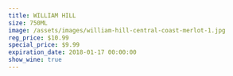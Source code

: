 ```yaml
---
title: WILLIAM HILL
size: 750ML
image: /assets/images/william-hill-central-coast-merlot-1.jpg
reg_price: $10.99
special_price: $9.99
expiration_date: 2018-01-17 00:00:00
show_wine: true
---
```



